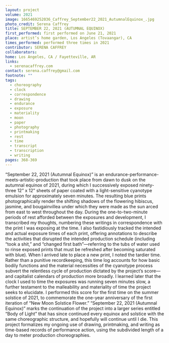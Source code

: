 ```yaml
---
layout: project
volume: 2021
image: 1665469252036_Caffrey_September22_2021_AutumnalEquinox_.jpg
photo_credit: Serena Caffrey
title: SEPTEMBER 22, 2021 (AUTUMNAL EQUINOX)
first_performed: first performed on June 21, 2021
place: artist’s home garden, Los Angeles (Tovaangar), CA
times_performed: performed three times in 2021
contributor: SERENA CAFFREY
collaborators:
home: Los Angeles, CA / Fayetteville, AR
links:
  - serenacaffrey.com
contact: serena.caffrey@gmail.com
footnote: ""
tags:
  - choreography
  - clock
  - correspondence
  - drawing
  - endurance
  - exposure
  - materiality
  - moon
  - paper
  - photography
  - printmaking
  - rest
  - time
  - transcript
  - transcription
  - writing
pages: 368-369
---
```


“September 22, 2021 (Autumnal Equinox)” is an endurance-performance-meets-artistic-production that took place from dawn to dusk on the autumnal equinox of 2021, during which I successively exposed ninety-three 12” x 12” sheets of paper coated with a light-sensitive cyanotype emulsion for approximately seven minutes. The resulting blue prints photographically render the shifting shadows of the flowering hibiscus, jasmine, and bougainvillea under which they were made as the sun arced from east to west throughout the day. During the one-to-two-minute periods of rest afforded between the exposures and development, I transcribed my thoughts, numbering these writings in correspondence with the print I was exposing at the time. I also fastidiously tracked the intended and actual exposure times of each print, offering annotations to describe the activities that disrupted the intended production schedule (including “took a shit,” and “changed first bath”—referring to the tubs of water used to rinse exposed prints that must be refreshed after becoming saturated with blue). When I arrived late to place a new print, I noted the tardier time. Rather than a punitive recordkeeping, this time log accounts for how basic bodily functions and the material necessities of the cyanotype process subvert the relentless cycle of production dictated by the project’s score—and capitalist calendars of production more broadly. I learned later that the clock I used to time the exposures was running seven minutes slow, a further testament to the malleability and materiality of time the project seeks to elucidate. I performed this score for the first time on the summer solstice of 2021, to commemorate the one-year anniversary of the first iteration of “New Moon Solstice Flower.” “September 22, 2021 (Autumnal Equinox)” marks the continuation of the project into a larger series entitled “Body of Light” that has since continued every equinox and solstice with the same choreographic structure, and hopefully will continue until I die. This project formalizes my ongoing use of drawing, printmaking, and writing as time-based records of performance action, using the subdivided length of a day to meter production choreographies.
